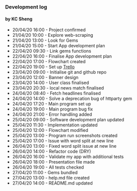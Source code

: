### Development log
#### by KC Sheng

* 20/04/20 16:00 - Project confirmed
* 21/04/20 10:00 - Explore web-scraping
* 21/04/20 13:00 - Look for Gems
* 21/04/20 15:00 - Start App development plan
* 22/04/20 09:30 - Link gems functions
* 22/04/20 16:00 - Finalise App development plan
* 22/04/20 17:00 - Flowchart created
* 22/04/20 19:00 - Set up [Trello](https://trello.com/b/7UFhq0Hd/news-express-app)
* 23/04/20 09:00 - Initialise git and github repo
* 23/04/20 12:00 - Banner design
* 23/04/20 14:00 - User class finalised
* 23/04/20 20:30 - local news match finalised
* 24/04/20 08:40 - Fetch headlines finalised
* 24/04/20 14:00 - Solve a deprecation bug of httparty gem
* 24/04/20 17:20 - Main program set up
* 24/04/20 19:00 - Main program bug fix
* 24/04/20 21:00 - Error handling added
* 25/04/20 09:00 - Software development plan updated
* 25/04/20 11:30 - Implementation updated
* 25/04/20 12:00 - Flowchart modified
* 25/04/20 13:00 - Program run screenshots created
* 25/04/20 17:00 - Issue with word split at new line
* 26/04/20 13:00 - Fixed word split issue at new line
* 26/04/20 14:00 - Refactor code (DRY)
* 26/04/20 16:00 - Validate my app with additional tests
* 26/04/20 18:00 - Presentation file made
* 26/04/20 19:00 - All tests checked
* 27/04/20 11:00 - Gems bundled
* 27/04/20 13:00 - help.md file created
* 27/04/20 14:00 - README.md updated
